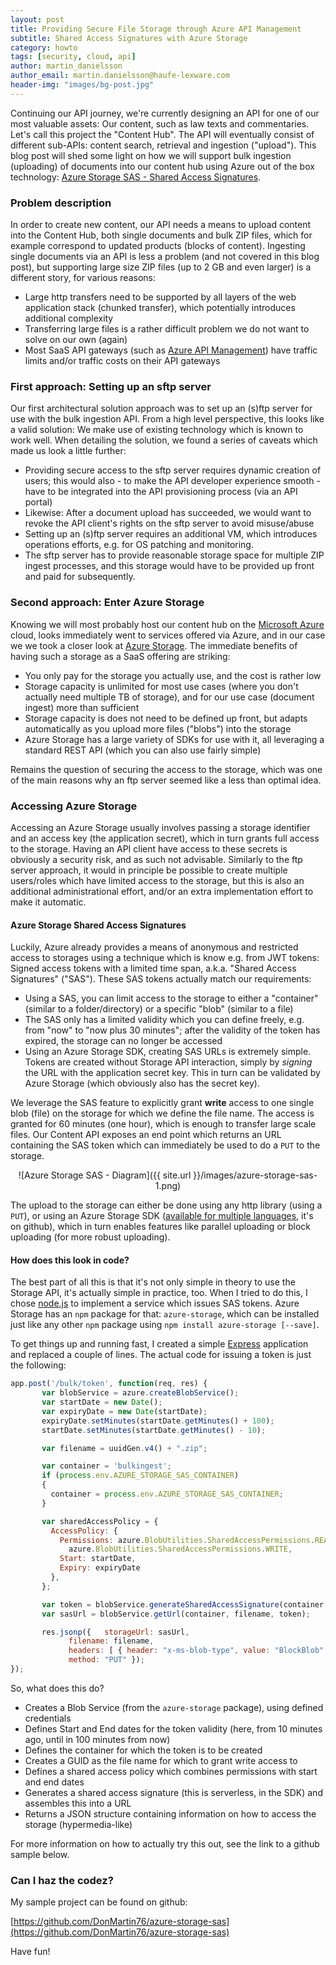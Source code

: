 ```yaml
---
layout: post
title: Providing Secure File Storage through Azure API Management
subtitle: Shared Access Signatures with Azure Storage
category: howto
tags: [security, cloud, api]
author: martin_danielsson
author_email: martin.danielsson@haufe-lexware.com
header-img: "images/bg-post.jpg"
---
```


Continuing our API journey, we're currently designing an API for one of our most valuable assets: Our content, such as law texts and commentaries. Let's call this project the "Content Hub". The API will eventually consist of different sub-APIs: content search, retrieval and ingestion ("upload"). This blog post will shed some light on how we will support bulk ingestion (uploading) of documents into our content hub using Azure out of the box technology: [Azure Storage SAS - Shared Access Signatures](https://azure.microsoft.com/en-us/documentation/articles/storage-dotnet-shared-access-signature-part-1/).

### Problem description

In order to create new content, our API needs a means to upload content into the Content Hub, both single documents and bulk ZIP files, which for example correspond to updated products (blocks of content). Ingesting single documents via an API is less a problem (and not covered in this blog post), but supporting large size ZIP files (up to 2 GB and even larger) is a different story, for various reasons:

* Large http transfers need to be supported by all layers of the web application stack (chunked transfer), which potentially introduces additional complexity
* Transferring large files is a rather difficult problem we do not want to solve on our own (again)
* Most SaaS API gateways (such as [Azure API Management](https://azure.microsoft.com/en-us/services/api-management/)) have traffic limits and/or traffic costs on their API gateways

### First approach: Setting up an sftp server

Our first architectural solution approach was to set up an (s)ftp server for use with the bulk ingestion API. From a high level perspective, this looks like a valid solution: We make use of existing technology which is known to work well. When detailing the solution, we found a series of caveats which made us look a little further:

* Providing secure access to the sftp server requires dynamic creation of users; this would also - to make the API developer experience smooth - have to be integrated into the API provisioning process (via an API portal)
* Likewise: After a document upload has succeeded, we would want to revoke the API client's rights on the sftp server to avoid misuse/abuse
* Setting up an (s)ftp server requires an additional VM, which introduces operations efforts, e.g. for OS patching and monitoring.
* The sftp server has to provide reasonable storage space for multiple ZIP ingest processes, and this storage would have to be provided up front and paid for subsequently.

### Second approach: Enter Azure Storage

Knowing we will most probably host our content hub on the [Microsoft Azure](https://azure.microsoft.com) cloud, looks immediately went to services offered via Azure, and in our case we we took a closer look at [Azure Storage](https://azure.microsoft.com/en-us/services/storage/). The immediate benefits of having such a storage as a SaaS offering are striking:

* You only pay for the storage you actually use, and the cost is rather low
* Storage capacity is unlimited for most use cases (where you don't actually need multiple TB of storage), and for our use case (document ingest) more than sufficient
* Storage capacity is does not need to be defined up front, but adapts automatically as you upload more files ("blobs") into the storage
* Azure Storage has a large variety of SDKs for use with it, all leveraging a standard REST API (which you can also use fairly simple)

Remains the question of securing the access to the storage, which was one of the main reasons why an ftp server seemed like a less than optimal idea.

### Accessing Azure Storage

Accessing an Azure Storage usually involves passing a storage identifier and an access key (the application secret), which in turn grants full access to the storage. Having an API client have access to these secrets is obviously a security risk, and as such not advisable. Similarly to the ftp server approach, it would in principle be possible to create multiple users/roles which have limited access to the storage, but this is also an additional administrational effort, and/or an extra implementation effort to make it automatic.

#### Azure Storage Shared Access Signatures

Luckily, Azure already provides a means of anonymous and restricted access to storages using a technique which is know e.g. from JWT tokens: Signed access tokens with a limited time span, a.k.a. "Shared Access Signatures" ("SAS"). These SAS tokens actually match our requirements:

* Using a SAS, you can limit access to the storage to either a "container" (similar to a folder/directory) or a specific "blob" (similar to a file)
* The SAS only has a limited validity which you can define freely, e.g. from "now" to "now plus 30 minutes"; after the validity of the token has expired, the storage can no longer be accessed
* Using an Azure Storage SDK, creating SAS URLs is extremely simple. Tokens are created without Storage API interaction, simply by *signing* the URL with the application secret key. This in turn can be validated by Azure Storage (which obviously also has the secret key).

We leverage the SAS feature to explicitly grant **write** access to one single blob (file) on the storage for which we define the file name. The access is granted for 60 minutes (one hour), which is enough to transfer large scale files. Our Content API exposes an end point which returns an URL containing the SAS token which can immediately be used to do a `PUT` to the storage.

<center>
![Azure Storage SAS - Diagram]({{ site.url }}/images/azure-storage-sas-1.png)
</center>

The upload to the storage can either be done using any http library (using a `PUT`), or using an Azure Storage SDK ([available for multiple languages](https://github.com/Azure?utf8=%E2%9C%93&query=storage), it's on github), which in turn enables features like parallel uploading or block uploading (for more robust uploading).

#### How does this look in code?

The best part of all this is that it's not only simple in theory to use the Storage API, it's actually simple in practice, too. When I tried to do this, I chose [node.js](https://nodejs.org) to implement a service which issues SAS tokens. Azure Storage has an `npm` package for that: `azure-storage`, which can be installed just like any other `npm` package using `npm install azure-storage [--save]`.

To get things up and running fast, I created a simple [Express](https://expressjs.com) application and replaced a couple of lines. The actual code for issuing a token is just the following:

```javascript
app.post('/bulk/token', function(req, res) {
	   var blobService = azure.createBlobService();
	   var startDate = new Date();
	   var expiryDate = new Date(startDate);
	   expiryDate.setMinutes(startDate.getMinutes() + 100);
	   startDate.setMinutes(startDate.getMinutes() - 10);

	   var filename = uuidGen.v4() + ".zip";

       var container = 'bulkingest';
       if (process.env.AZURE_STORAGE_SAS_CONTAINER)
       {
         container = process.env.AZURE_STORAGE_SAS_CONTAINER;
       }

	   var sharedAccessPolicy = {
	     AccessPolicy: {
	       Permissions: azure.BlobUtilities.SharedAccessPermissions.READ +
	         azure.BlobUtilities.SharedAccessPermissions.WRITE,
	       Start: startDate,
	       Expiry: expiryDate
	     },
	   };

	   var token = blobService.generateSharedAccessSignature(container, filename, sharedAccessPolicy);
	   var sasUrl = blobService.getUrl(container, filename, token);

	   res.jsonp({   storageUrl: sasUrl, 
			 filename: filename,
			 headers: [ { header: "x-ms-blob-type", value: "BlockBlob" } ], 
			 method: "PUT" });
});
``` 

So, what does this do?

* Creates a Blob Service (from the `azure-storage` package), using defined credentials
* Defines Start and End dates for the token validity (here, from 10 minutes ago, until in 100 minutes from now)
* Defines the container for which the token is to be created
* Creates a GUID as the file name for which to grant write access to
* Defines a shared access policy which combines permissions with start and end dates
* Generates a shared access signature (this is serverless, in the SDK) and assembles this into a URL
* Returns a JSON structure containing information on how to access the storage (hypermedia-like)

For more information on how to actually try this out, see the link to a github sample below.

### Can I haz the codez?

My sample project can be found on github:

[https://github.com/DonMartin76/azure-storage-sas](https://github.com/DonMartin76/azure-storage-sas)

Have fun!
